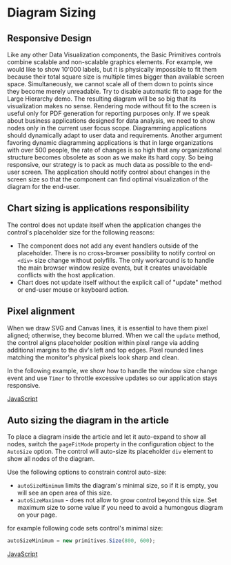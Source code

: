 # Diagram Sizing
## Responsive Design
Like any other Data Visualization components, the Basic Primitives controls combine scalable and non-scalable graphics elements. For example, we would like to show 10'000 labels, but it is physically impossible to fit them because their total square size is multiple times bigger than available screen space. Simultaneously, we cannot scale all of them down to points since they become merely unreadable. Try to disable automatic fit to page for the Large Hierarchy demo. The resulting diagram will be so big that its visualization makes no sense. Rendering mode without fit to the screen is useful only for PDF generation for reporting purposes only. If we speak about business applications designed for data analysis, we need to show nodes only in the current user focus scope.  Diagramming applications should dynamically adapt to user data and requirements. Another argument favoring dynamic diagramming applications is that in large organizations with over 500 people, the rate of changes is so high that any organizational structure becomes obsolete as soon as we make its hard copy. So being responsive, our strategy is to pack as much data as possible to the end-user screen. The application should notify control about changes in the screen size so that the component can find optimal visualization of the diagram for the end-user. 

## Chart sizing is applications responsibility
The control does not update itself when the application changes the control's placeholder size for the following reasons: 

* The component does not add any event handlers outside of the placeholder. There is no cross-browser possibility to notify control on `<div>` size change without polyfills. The only workaround is to handle the main browser window resize events, but it creates unavoidable conflicts with the host application. 
* Chart does not update itself without the explicit call of "update" method or end-user mouse or keyboard action.

## Pixel alignment
When we draw SVG and Canvas lines, it is essential to have them pixel aligned; otherwise, they become blurred. When we call the `update` method, the control aligns placeholder position within pixel range via adding additional margins to the div's left and top edges. Pixel rounded lines matching the monitor's physical pixels look sharp and clean. 

In the following example, we show how to handle the window size change event and use `Timer` to throttle excessive updates so our application stays responsive.

[JavaScript](javascript.controls/CasePageSizeDiagram.html)

## Auto sizing the diagram in the article

To place a diagram inside the article and let it auto-expand to show all nodes, switch the `pageFitMode` property in the configuration object to the `AutoSize` option. The control will auto-size its placeholder `div` element to show all nodes of the diagram. 

Use the following options to constrain control auto-size:

* `autoSizeMinimum` limits the diagram's minimal size, so if it is empty, you will see an open area of this size.
* `autoSizeMaximum` - does not allow to grow control beyond this size. Set maximum size to some value if you need to avoid a humongous diagram on your page.

for example following code sets control's minimal size:

``` JavaScript
autoSizeMinimum = new primitives.Size(800, 600);
```

[JavaScript](javascript.controls/CaseAutoSize.html)

